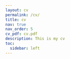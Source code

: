 ```yaml
---
layout: cv
permalink: /cv/
title: cv
nav: true
nav_order: 5
cv_pdf: cv.pdf
description: This is my cv
toc:
  sidebar: left
---
```

